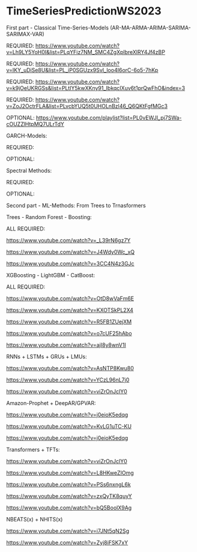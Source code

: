 # TimeSeriesPredictionWS2023

First part - Classical Time-Series-Models (AR-MA-ARMA-ARIMA-SARIMA-SARIMAX-VAR)

REQUIRED:
https://www.youtube.com/watch?v=Lh9LY5YoH0I&list=PLqYFiz7NM_SMC4ZgXplbreXlRY4Jf4zBP

REQUIRED:
https://www.youtube.com/watch?v=IKY_uDiSe8U&list=PL_iP0SGUzx9SvI_loo4I6orC-6o5-7hKp

REQUIRED:
https://www.youtube.com/watch?v=k9jOeUKRGSs&list=PLtIY5kwXKny91_IbkqcIXuv6t1prQwFhO&index=3

REQUIRED:
https://www.youtube.com/watch?v=ZoJ2OctrFLA&list=PLvcbYUQ5t0UHOLnBzl46_Q6QKtFgfMGc3

OPTIONAL:
https://www.youtube.com/playlist?list=PL0vEWJI_pj7SWa-cOUZZlHtpMQ7ULrTdY

GARCH-Models:

REQUIRED:

OPTIONAL:

Spectral Methods:

REQUIRED:

OPTIONAL:

Second part - ML-Methods: From Trees to Trnasformers

Trees - Random Forest - Boosting:

ALL REQUIRED:

https://www.youtube.com/watch?v=_L39rN6gz7Y

https://www.youtube.com/watch?v=J4Wdy0Wc_xQ

https://www.youtube.com/watch?v=3CC4N4z3GJc

XGBoosting - LightGBM - CatBoost:

ALL REQUIRED:

https://www.youtube.com/watch?v=OtD8wVaFm6E

https://www.youtube.com/watch?v=KXOTSkPL2X4

https://www.youtube.com/watch?v=R5FB1ZUejXM

https://www.youtube.com/watch?v=o7cUF25hAbo

https://www.youtube.com/watch?v=ajI8y8wnV1I

RNNs + LSTMs + GRUs + LMUs:

https://www.youtube.com/watch?v=AsNTP8Kwu80

https://www.youtube.com/watch?v=YCzL96nL7j0

https://www.youtube.com/watch?v=viZrOnJclY0

Amazon-Prophet + DeepAR/GPVAR:

https://www.youtube.com/watch?v=j0eioK5edqg

https://www.youtube.com/watch?v=KvLG1uTC-KU

https://www.youtube.com/watch?v=j0eioK5edqg

Transformers + TFTs:

https://www.youtube.com/watch?v=viZrOnJclY0

https://www.youtube.com/watch?v=L8HKweZIOmg

https://www.youtube.com/watch?v=PSs6nxngL6k

https://www.youtube.com/watch?v=zxQyTK8quyY

https://www.youtube.com/watch?v=bQ5BoolX9Ag


NBEATS(x) + NHITS(x)

https://www.youtube.com/watch?v=i7JNt5qN2Sg

https://www.youtube.com/watch?v=Zyj8iFSK7xY
